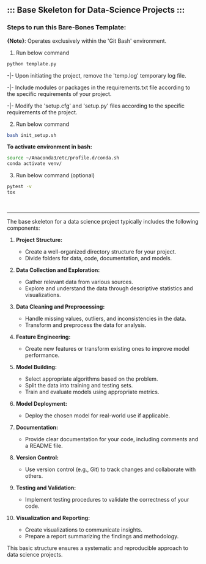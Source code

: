 ## ::: Base Skeleton for Data-Science Projects :::

### Steps to run this Bare-Bones Template: 
**{Note}**: Operates exclusively within the 'Git Bash' environment.

1. Run below command 
```bash
python template.py
```
-|- Upon initiating the project, remove the 'temp.log' temporary log file.

-|- Include modules or packages in the requirements.txt file according to the specific requirements of your project.

-|- Modify the 'setup.cfg' and 'setup.py' files according to the specific requirements of the project.

2. Run below command
```bash
bash init_setup.sh
```

**To activate environment in bash:**
```bash
source ~/Anaconda3/etc/profile.d/conda.sh
conda activate venv/
```

3. Run below command (optional)
```bash
pytest -v
tox
```
<br>

---

The base skeleton for a data science project typically includes the following components:

1. **Project Structure:**
   - Create a well-organized directory structure for your project.
   - Divide folders for data, code, documentation, and models.

2. **Data Collection and Exploration:**
   - Gather relevant data from various sources.
   - Explore and understand the data through descriptive statistics and visualizations.

3. **Data Cleaning and Preprocessing:**
   - Handle missing values, outliers, and inconsistencies in the data.
   - Transform and preprocess the data for analysis.

4. **Feature Engineering:**
   - Create new features or transform existing ones to improve model performance.

5. **Model Building:**
   - Select appropriate algorithms based on the problem.
   - Split the data into training and testing sets.
   - Train and evaluate models using appropriate metrics.

6. **Model Deployment:**
   - Deploy the chosen model for real-world use if applicable.

7. **Documentation:**
   - Provide clear documentation for your code, including comments and a README file.

8. **Version Control:**
   - Use version control (e.g., Git) to track changes and collaborate with others.

9. **Testing and Validation:**
   - Implement testing procedures to validate the correctness of your code.

10. **Visualization and Reporting:**
    - Create visualizations to communicate insights.
    - Prepare a report summarizing the findings and methodology.

This basic structure ensures a systematic and reproducible approach to data science projects.